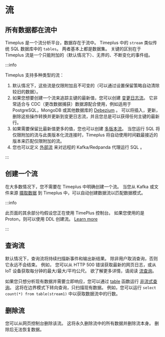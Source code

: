 # 流

## 所有数据都在流中

Timeplus 是一个流分析平台，数据存在于流中。 Timeplus 中的 `stream` 类似传统 SQL 数据库中的 `tables`。 两者基本上都是数据集。 关键的区别在于 Timeplus 流是一个只能附加的（默认情况下）、无界的、不断变化的事件组。

:::info

Timeplus 支持多种类型的流：

1. 默认情况下，这些流是仅限附加且不可变的（可以通过设置保留策略自动清除较旧的数据）。
2. 如果您想要创建一个流来追踪主键的最新值，您可以创建 [变更日志流](changelog-stream)。 它非常适合与 CDC（更改数据捕获）数据源配合使用，例如适用于 PostgreSQL，MongoDB 或其他数据库的 [Debezium](https://debezium.io/) 。 可以将插入，更新，删除这些操作转换并更新到变更日志流，并且您总是可以获得任何主键的最新行。
3. 如果需要保留比最新值更多的值，您也可以创建 [多版本流](versioned-stream)。 当您运行 SQL 将仅限附加的流与此类版本化流连接时，Timeplus 将自动使用时间戳最接近的版本来匹配仅限附加的流。
4. 您也可以定义 [外部流](external-stream) 来对远程的 Kafka/Redpanda 代理运行 SQL 。

:::

## 创建一个流

在大多数情况下，您不需要在 Timeplus 中明确创建一个流。 当您从 Kafka 或文件来源 [摄取数据](ingestion) 到 Timeplus 中，可以自动创建数据流以匹配数据模式。

:::info

此页面的其余部分均假设您正在使用 TimePlus 控制台。 如果您使用的是 Proton，则可以使用 DDL 创建流。 [Learn more](proton-create-stream)

:::

## 查询流

默认情况下，查询流将持续扫描新事件和输出新结果。 除非用户取消查询，否则它永远不会结束。 例如， 您可以从 HTTP 500 错误获取最新的网页日志，或从 IoT 设备获取每分钟的最大/最大/平均公尺。 欲了解更多详情，请阅读 [流查询](stream-query)。

如果您只想分析现有数据并需要立即响应，您可以通过 [table](functions_for_streaming#table) 函数运行 [非流式查询](history)。 这将在边界模式下转向查询，只扫描现有数据。 例如，您可以运行 `select count(*) from table(stream1)` 中以获取数据流中的行数。



## 删除流

您可以从网页控制台删除该流。 这将永久删除流中的所有数据并删除流本身。 删除后无法恢复数据。

